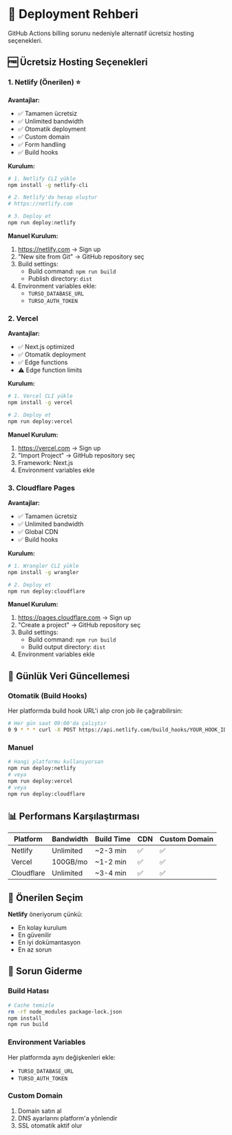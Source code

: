 # 🚀 Deployment Rehberi

GitHub Actions billing sorunu nedeniyle alternatif ücretsiz hosting seçenekleri.

## 🆓 Ücretsiz Hosting Seçenekleri

### 1. **Netlify** (Önerilen) ⭐

**Avantajlar:**
- ✅ Tamamen ücretsiz
- ✅ Unlimited bandwidth
- ✅ Otomatik deployment
- ✅ Custom domain
- ✅ Form handling
- ✅ Build hooks

**Kurulum:**
```bash
# 1. Netlify CLI yükle
npm install -g netlify-cli

# 2. Netlify'da hesap oluştur
# https://netlify.com

# 3. Deploy et
npm run deploy:netlify
```

**Manuel Kurulum:**
1. https://netlify.com → Sign up
2. "New site from Git" → GitHub repository seç
3. Build settings:
   - Build command: `npm run build`
   - Publish directory: `dist`
4. Environment variables ekle:
   - `TURSO_DATABASE_URL`
   - `TURSO_AUTH_TOKEN`

### 2. **Vercel**

**Avantajlar:**
- ✅ Next.js optimized
- ✅ Otomatik deployment
- ✅ Edge functions
- ⚠️ Edge function limits

**Kurulum:**
```bash
# 1. Vercel CLI yükle
npm install -g vercel

# 2. Deploy et
npm run deploy:vercel
```

**Manuel Kurulum:**
1. https://vercel.com → Sign up
2. "Import Project" → GitHub repository seç
3. Framework: Next.js
4. Environment variables ekle

### 3. **Cloudflare Pages**

**Avantajlar:**
- ✅ Tamamen ücretsiz
- ✅ Unlimited bandwidth
- ✅ Global CDN
- ✅ Build hooks

**Kurulum:**
```bash
# 1. Wrangler CLI yükle
npm install -g wrangler

# 2. Deploy et
npm run deploy:cloudflare
```

**Manuel Kurulum:**
1. https://pages.cloudflare.com → Sign up
2. "Create a project" → GitHub repository seç
3. Build settings:
   - Build command: `npm run build`
   - Build output directory: `dist`
4. Environment variables ekle

## 🔄 Günlük Veri Güncellemesi

### Otomatik (Build Hooks)
Her platformda build hook URL'i alıp cron job ile çağırabilirsin:

```bash
# Her gün saat 09:00'da çalıştır
0 9 * * * curl -X POST https://api.netlify.com/build_hooks/YOUR_HOOK_ID
```

### Manuel
```bash
# Hangi platformu kullanıyorsan
npm run deploy:netlify
# veya
npm run deploy:vercel
# veya
npm run deploy:cloudflare
```

## 📊 Performans Karşılaştırması

| Platform | Bandwidth | Build Time | CDN | Custom Domain |
|----------|-----------|------------|-----|---------------|
| Netlify | Unlimited | ~2-3 min | ✅ | ✅ |
| Vercel | 100GB/mo | ~1-2 min | ✅ | ✅ |
| Cloudflare | Unlimited | ~3-4 min | ✅ | ✅ |

## 🎯 Önerilen Seçim

**Netlify** öneriyorum çünkü:
- En kolay kurulum
- En güvenilir
- En iyi dokümantasyon
- En az sorun

## 🔧 Sorun Giderme

### Build Hatası
```bash
# Cache temizle
rm -rf node_modules package-lock.json
npm install
npm run build
```

### Environment Variables
Her platformda aynı değişkenleri ekle:
- `TURSO_DATABASE_URL`
- `TURSO_AUTH_TOKEN`

### Custom Domain
1. Domain satın al
2. DNS ayarlarını platform'a yönlendir
3. SSL otomatik aktif olur
